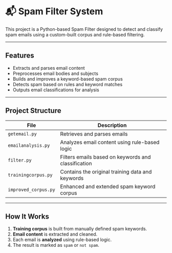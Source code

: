 # 📬 Spam Filter System

This project is a Python-based Spam Filter designed to detect and classify spam emails using a custom-built corpus and rule-based filtering.

---

##  Features

-  Extracts and parses email content
-  Preprocesses email bodies and subjects
-  Builds and improves a keyword-based spam corpus
-  Detects spam based on rules and keyword matches
-  Outputs email classifications for analysis

---

##  Project Structure

| File | Description |
|------|-------------|
| `getemail.py` | Retrieves and parses emails |
| `emailanalysis.py` | Analyzes email content using rule-based logic |
| `filter.py` | Filters emails based on keywords and classification |
| `trainingcorpus.py` | Contains the original training data and keywords |
| `improved_corpus.py` | Enhanced and extended spam keyword corpus |

---

##  How It Works

1. **Training corpus** is built from manually defined spam keywords.
2. **Email content** is extracted and cleaned.
3. Each email is **analyzed** using rule-based logic.
4. The result is marked as `spam` or `not spam`.
